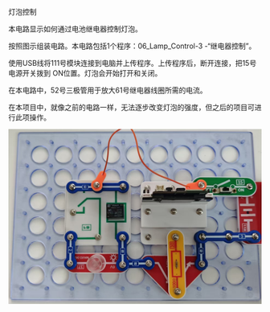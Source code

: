 灯泡控制

本电路显示如何通过电池继电器控制灯泡。

按照图示组装电路。本电路包括1个程序：06_Lamp_Control-3 -“继电器控制”。

使用USB线将111号模块连接到电脑并上传程序。上传程序后，断开连接，把15号电源开关拨到
ON位置。灯泡会开始打开和关闭。

在本电路中，52号三极管用于放大61号继电器线圈所需的电流。

在本项目中，就像之前的电路一样，无法逐步改变灯泡的强度，但之后的项目可进行此项操作。

![](077p1.jpg)
